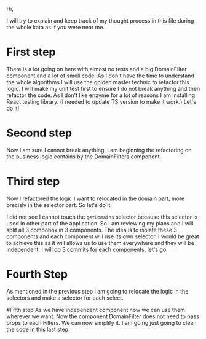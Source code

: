 Hi,

I will try to explain and keep track of my thought process in this file during 
the whole kata as if you were near me.

# First step

There is a lot going on here with almost no tests and
a big DomainFilter component and a lot of smell code.
As I don't have the time to understand the whole algorithms I will
use the golden master technic to refactor this logic.
I will make my unit test first to ensure I do not break anything and then refactor the code.
As I don't like enzyme for a lot of reasons I am installing React testing library. 
(I needed to update TS version to make it work.)
Let's do it!


# Second step

Now I am sure I cannot break anything, I am beginning the refactoring on the business logic contains 
by the DomainFilters component.

# Third step

Now I refactored the logic I want to relocated in the domain part, more precisly in the selector part.
So let's do it.

I did not see I cannot touch the `getDomains` selector because this selector is used in other part of the application.
So I am reviewing my plans and I will split all 3 combobox in 3 components.
The idea is to isolate these 3 components and each component will use its own selector.
I would be great to achieve this as it will allows us to use them everywhere and they will be independent.
I will do 3 commits for each components.
let's go.

# Fourth Step
As mentioned in the previous step I am going to relocate the logic in the selectors and make a selector for each select.

#Fifth step
As we have independent component now we can use them wherever we want.
Now the component DomainFilter does not need to pass props to each Filters.
We can now simplify it.
I am going just going to clean the code in this last step. 